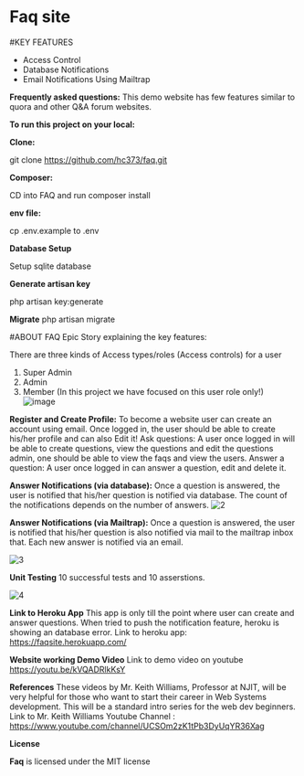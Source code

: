 # Faq site
#KEY FEATURES
* Access Control
* Database Notifications
* Email Notifications Using Mailtrap

**Frequently asked questions:**
This demo website has few features similar to quora and other Q&A forum websites.

**To run this project on your local:**

**Clone:**

git clone https://github.com/hc373/faq.git

**Composer:**

CD into FAQ and run composer install

**env file:**

cp .env.example to .env

**Database Setup**

Setup sqlite database

**Generate artisan key**

php artisan key:generate        

**Migrate**
php artisan migrate

#ABOUT FAQ
Epic Story explaining the key features:

There are three kinds of Access types/roles (Access controls) for a user
1. Super Admin
2. Admin
3. Member (In this project we have focused on this user role only!)
![image](https://user-images.githubusercontent.com/35869378/39732134-b3f2d6b2-5239-11e8-86ee-2392171699f2.png)
 


**Register and Create Profile:**
To become a website user can create an account using email. Once logged in, the user should be able to create his/her profile and can also Edit it!
Ask questions:
A user once logged in will be able to create questions, view the questions and edit the questions admin, one should be able to view the faqs and view the users.
Answer a question:
A user once logged in can answer a question, edit and delete it. 

**Answer Notifications (via database):** 
Once a question is answered, the user is notified that his/her question is notified via database. The count of the notifications depends on the number of answers.
![2](https://user-images.githubusercontent.com/35869378/39732179-dab3d152-5239-11e8-829b-eacbba685f8b.jpg)
 

**Answer Notifications (via Mailtrap):**
Once a question is answered, the user is notified that his/her question is also notified via mail to the mailtrap inbox that. Each new answer is notified via an email.

![3](https://user-images.githubusercontent.com/35869378/39732183-dec2714a-5239-11e8-91df-2a88e942b9eb.jpg)

  


**Unit Testing**
10 successful tests and 10 asserstions.

![4](https://user-images.githubusercontent.com/35869378/39732191-e5fec3e6-5239-11e8-83ff-cea2e78aa1c0.jpg)

**Link to Heroku App**
 This app is only till the point where user can create and answer questions. When tried to push the notification feature, heroku is showing an database error.
 Link to heroku app: https://faqsite.herokuapp.com/
 
 
 **Website working Demo Video**
 Link to demo video on youtube https://youtu.be/kVQADRlkKsY


**References**
These videos by Mr. Keith Williams, Professor at NJIT, will be very helpful for those who want to start their career in Web Systems development. This will be a standard intro series for the web dev beginners.
Link to Mr. Keith Williams Youtube Channel : https://www.youtube.com/channel/UCSOm2zK1tPb3DyUqYR36Xag

**License**

**Faq** is licensed under the MIT license


